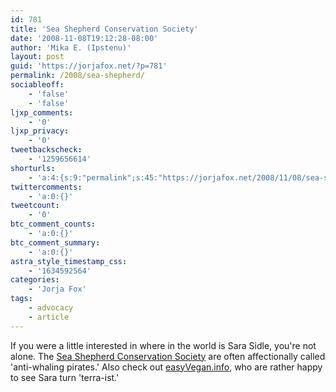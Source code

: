 ```yaml
---
id: 781
title: 'Sea Shepherd Conservation Society'
date: '2008-11-08T19:12:28-08:00'
author: 'Mika E. (Ipstenu)'
layout: post
guid: 'https://jorjafox.net/?p=781'
permalink: /2008/sea-shepherd/
sociableoff:
    - 'false'
    - 'false'
ljxp_comments:
    - '0'
ljxp_privacy:
    - '0'
tweetbackscheck:
    - '1259656614'
shorturls:
    - 'a:4:{s:9:"permalink";s:45:"https://jorjafox.net/2008/11/08/sea-shepherd/";s:7:"tinyurl";s:25:"http://tinyurl.com/n4v5c6";s:4:"isgd";s:18:"http://is.gd/53SE7";s:5:"bitly";s:20:"http://bit.ly/5G6WGp";}'
twittercomments:
    - 'a:0:{}'
tweetcount:
    - '0'
btc_comment_counts:
    - 'a:0:{}'
btc_comment_summary:
    - 'a:0:{}'
astra_style_timestamp_css:
    - '1634592564'
categories:
    - 'Jorja Fox'
tags:
    - advocacy
    - article
---
```


If you were a little interested in where in the world is Sara Sidle, you're not alone.  The <a href="http://www.seashepherd.org/">Sea Shepherd Conservation Society</a> are often affectionally called 'anti-whaling pirates.'  Also check out <a href="http://www.easyvegan.info/2008/11/07/sara-sidle-from-csi-to-terra-ist/">easyVegan.info</a>, who are rather happy to see Sara turn 'terra-ist.'